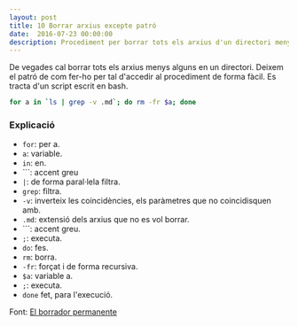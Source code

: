 ```yaml
---
layout: post
title: 10 Borrar arxius excepte patró
date:  2016-07-23 00:00:00
description: Procediment per borrar tots els arxius d'un directori menys alguns amb un patró determinat.
---
```


De vegades cal borrar tots els arxius menys alguns en un directori. Deixem el patró de com fer-ho per tal d'accedir al procediment de forma fàcil. Es tracta d'un script escrit en bash.

```bash
for a in `ls | grep -v .md`; do rm -fr $a; done
```

### Explicació

- `for`: per a.
- `a`: variable.
- `in`: en.
- `\``: accent greu
- `|`: de forma paral·lela filtra.
- `grep`: filtra.
- `-v`: inverteix les coincidències, els paràmetres que no coincidisquen amb.
- `.md`: extensió dels arxius que no es vol borrar.
- `\``: accent greu.
- `;`: executa.
- `do`: fes.
- `rm`: borra.
- `-fr`: forçat i de forma recursiva.
- `$a`: variable a.
- `;`: executa.
- `done` fet, para l'execució.

Font: [El borrador permanente](http://www.juanjoconti.com.ar/2010/05/10/borrar-todos-los-archivos-de-un-directorio-menos-los-que/)
